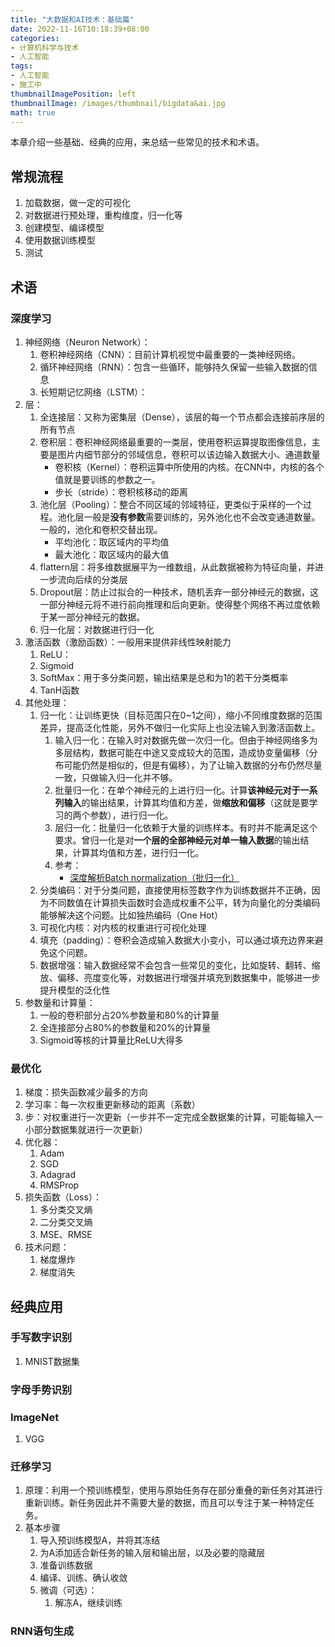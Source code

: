 ```yaml
---
title: "大数据和AI技术：基础篇"
date: 2022-11-16T10:18:39+08:00
categories:
- 计算机科学与技术
- 人工智能
tags:
- 人工智能
- 施工中
thumbnailImagePosition: left
thumbnailImage: /images/thumbnail/bigdata&ai.jpg
math: true
---
```

本章介绍一些基础、经典的应用，来总结一些常见的技术和术语。
<!--more-->
## 常规流程
1. 加载数据，做一定的可视化
1. 对数据进行预处理，重构维度，归一化等
1. 创建模型、编译模型
1. 使用数据训练模型
1. 测试
## 术语
### 深度学习
1. 神经网络（Neuron Network）：
    1. 卷积神经网络（CNN）：目前计算机视觉中最重要的一类神经网络。
    1. 循环神经网络（RNN）：包含一些循环，能够持久保留一些输入数据的信息
    1. 长短期记忆网络（LSTM）：
1. 层：
    1. 全连接层：又称为密集层（Dense），该层的每一个节点都会连接前序层的所有节点
    1. 卷积层：卷积神经网络最重要的一类层，使用卷积运算提取图像信息，主要是图片内细节部分的邻域信息，卷积可以该边输入数据大小、通道数量
        - 卷积核（Kernel）：卷积运算中所使用的内核。在CNN中，内核的各个值就是要训练的参数之一。
        - 步长（stride）：卷积核移动的距离
    1. 池化层（Pooling）：整合不同区域的邻域特征，更类似于采样的一个过程。池化层一般是**没有参数**需要训练的，另外池化也不会改变通道数量。一般的，池化和卷积交替出现。
        - 平均池化：取区域内的平均值
        - 最大池化：取区域内的最大值
    1. flattern层：将多维数据展平为一维数组，从此数据被称为特征向量，并进一步流向后续的分类层
    1. Dropout层：防止过拟合的一种技术，随机丢弃一部分神经元的数据，这一部分神经元将不进行前向推理和后向更新。使得整个网络不再过度依赖于某一部分神经元的数据。
    1. 归一化层：对数据进行归一化
1. 激活函数（激励函数）：一般用来提供非线性映射能力
    1. ReLU：
    1. Sigmoid
    1. SoftMax：用于多分类问题，输出结果是总和为1的若干分类概率
    1. TanH函数
1. 其他处理：
    1. 归一化：让训练更快（目标范围只在0~1之间），缩小不同维度数据的范围差异，提高泛化性能，另外不做归一化实际上也没法输入到激活函数上。
        1. 输入归一化：在输入时对数据先做一次归一化。但由于神经网络多为多层结构，数据可能在中途又变成较大的范围，造成协变量偏移（分布可能仍然是相似的，但是有偏移），为了让输入数据的分布仍然尽量一致，只做输入归一化并不够。
        1. 批量归一化：在单个神经元的上进行归一化。计算**该神经元对于一系列输入**的输出结果，计算其均值和方差，做**缩放和偏移**（这就是要学习的两个参数），进行归一化。
        1. 层归一化：批量归一化依赖于大量的训练样本。有时并不能满足这个要求。曾归一化是对**一个层的全部神经元对单一输入数据**的输出结果，计算其均值和方差，进行归一化。
        1. 参考：
            - [深度解析Batch normalization（批归一化）](https://zhuanlan.zhihu.com/p/435507061)
    1. 分类编码：对于分类问题，直接使用标签数字作为训练数据并不正确，因为不同数值在计算损失函数时会造成权重不公平，转为向量化的分类编码能够解决这个问题。比如独热编码（One Hot）
    1. 可视化内核：对内核的权重进行可视化处理
    1. 填充（padding）：卷积会造成输入数据大小变小，可以通过填充边界来避免这个问题。
    1. 数据增强：输入数据经常不会包含一些常见的变化，比如旋转、翻转、缩放、偏移、亮度变化等，对数据进行增强并填充到数据集中，能够进一步提升模型的泛化性
1. 参数量和计算量：
    1. 一般的卷积部分占20%参数量和80%的计算量
    1. 全连接部分占80%的参数量和20%的计算量
    1. Sigmoid等核的计算量比ReLU大得多
### 最优化
1. 梯度：损失函数减少最多的方向
1. 学习率：每一次权重更新移动的距离（系数）
1. 步：对权重进行一次更新（一步并不一定完成全数据集的计算，可能每输入一小部分数据集就进行一次更新）
1. 优化器：
    1. Adam
    1. SGD
    1. Adagrad
    1. RMSProp
1. 损失函数（Loss）：
    1. 多分类交叉熵
    1. 二分类交叉熵
    1. MSE、RMSE
1. 技术问题：
    1. 梯度爆炸
    1. 梯度消失

## 经典应用
### 手写数字识别
1. MNIST数据集

### 字母手势识别

### ImageNet
1. VGG

### 迁移学习
1. 原理：利用一个预训练模型，使用与原始任务存在部分重叠的新任务对其进行重新训练。新任务因此并不需要大量的数据，而且可以专注于某一种特定任务。
1. 基本步骤
    1. 导入预训练模型A，并将其冻结
    1. 为A添加适合新任务的输入层和输出层，以及必要的隐藏层
    1. 准备训练数据
    1. 编译、训练、确认收敛
    1. 微调（可选）：
        1. 解冻A，继续训练

### RNN语句生成